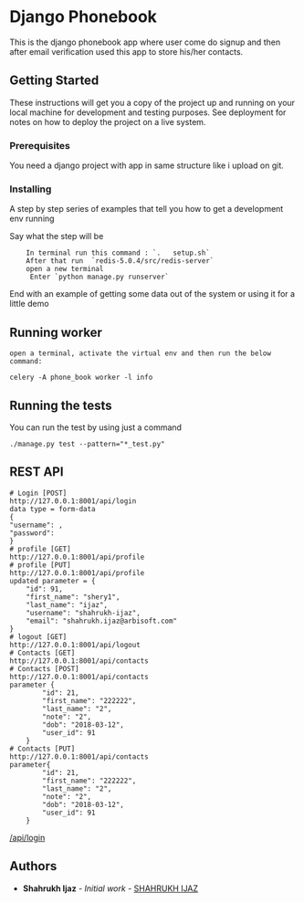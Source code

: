 # Django Phonebook

This is the django phonebook app where user come do signup and then after email verification used this app to store his/her contacts.

## Getting Started

These instructions will get you a copy of the project up and running on your local machine for development and testing purposes. See deployment for notes on how to deploy the project on a live system.

### Prerequisites

You need a django project with app in same structure like i upload on git.


### Installing

A step by step series of examples that tell you how to get a development env running

Say what the step will be

```
	In terminal run this command : `. 	setup.sh`
	After that run  `redis-5.0.4/src/redis-server`
	open a new terminal 
	 Enter `python manage.py runserver`
```
End with an example of getting some data out of the system or using it for a little demo

## Running worker

```
open a terminal, activate the virtual env and then run the below command:

celery -A phone_book worker -l info
```

## Running the tests

You can run the test by using just a command 

`./manage.py test --pattern="*_test.py"
`<br>


## REST API
```python\
# Login [POST]
http://127.0.0.1:8001/api/login
data type = form-data 
{
"username": , 
"password":
}
# profile [GET]
http://127.0.0.1:8001/api/profile
# profile [PUT]
http://127.0.0.1:8001/api/profile
updated parameter = {
    "id": 91,
    "first_name": "shery1",
    "last_name": "ijaz",
    "username": "shahrukh-ijaz",
    "email": "shahrukh.ijaz@arbisoft.com"
}
# logout [GET]
http://127.0.0.1:8001/api/logout
# Contacts [GET]
http://127.0.0.1:8001/api/contacts
# Contacts [POST]
http://127.0.0.1:8001/api/contacts
parameter {
        "id": 21,
        "first_name": "222222",
        "last_name": "2",
        "note": "2",
        "dob": "2018-03-12",
        "user_id": 91
    }
# Contacts [PUT]
http://127.0.0.1:8001/api/contacts
parameter{
        "id": 21,
        "first_name": "222222",
        "last_name": "2",
        "note": "2",
        "dob": "2018-03-12",
        "user_id": 91
    }

```
[/api/login](https://choosealicense.com/licenses/mit/) 


## Authors

* **Shahrukh Ijaz** - *Initial work* - [SHAHRUKH IJAZ](https://github.com/shahrukh-ijaz)




